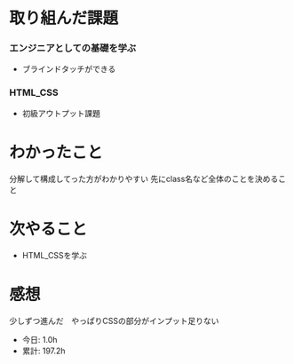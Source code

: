 # 取り組んだ課題
### エンジニアとしての基礎を学ぶ
* ブラインドタッチができる
### HTML_CSS
* 初級アウトプット課題
# わかったこと
分解して構成してった方がわかりやすい
先にclass名など全体のことを決めること
# 次やること
* HTML_CSSを学ぶ
# 感想
少しずつ進んだ　やっぱりCSSの部分がインプット足りない
* 今日: 1.0h
* 累計: 197.2h
